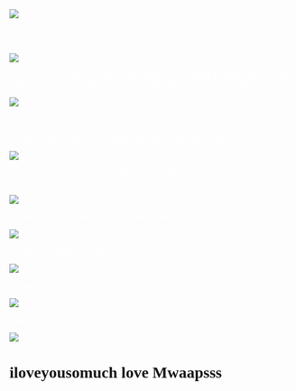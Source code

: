 <!DOCTYPE html>
<html>
<head>
   <title>Sorry by: Patrick</title>
   <script type="text/javascript">
   alert("i really love you");
   alert("Please accept my apologies love huhu");
   alert("here's a little something I made you!");
   alert("pls forgive me my love");
   alert("I'm really Sorry for what I've done");
   </script>
   <style>
      body {
         background-image: url(https://media.tenor.com/m2G79TK4HmAAAAAd/cat.gif);
         background-size: cover;
         background-attachment: fixed;
      }

      .content {
         background: https://media.tenor.com/m2G79TK4HmAAAAAd/cat.gif;
         width: 50%;
         padding: 40px;
         margin: 100px auto;
      }
   </style>
</head>
<body>


   <img src="https://media.tenor.com/kLOK6znCDZ8AAAAj/animal-cute.gif" />
   <p style="color: #ffffffea">“Love pasensya na kung natutulugan kita palagi huhu mahal kita love, Will you forgive me?”.</p>

   <img src="https://media.tenor.com/SFy5Za0DyMEAAAAi/erm-fingers.gif" />
   <p style="color: rgba(255, 255, 255, 0.993)">I hope you're doing fine, take care always love, please kumain ka pa din po kahit masama ang loob, need mo po yon, eat well love mwaaaps</p>

   <img src="https://media.tenor.com/ZugYIZezc7AAAAAi/excuses-so-sorry.gif">
   <p style="color: rgba(255, 255, 255, 0.979)">I know its our special day, di ko po sinasadya mahal huhu i hope maging ok po tayo gusto ko sana puntahan kaya lang medyo nagsalungat ang schedule natin pero sana mapatawad mo pa din ako huhu.</p>

   <img src="https://media.tenor.com/FIsjXzK4M2EAAAAC/sorry-crying.gif">
   <p style="color: rgba(255, 255, 255, 0.993)">Take your time love, I'll wait until mapatawad mo ko, and im sorry for making you uncomfortable i hope i make it right</p>

   <img src="https://media.tenor.com/uPkyf-K4TCQAAAAi/sorry-sad.gif">
   <p style="color: rgba(255, 255, 255, 0.986)">I make sure that it wont happen again huhu.</p>

   <img src="https://media.tenor.com/nwTv2k0woIQAAAAC/sorry.gif">
   <p style="color: rgba(255, 255, 255, 0.979)">“I have no excuse for that.”.</p>

   <img src="https://media.tenor.com/YU4wJBoLkHIAAAAC/im-sorry-bow.gif">
   <p style="color: rgba(255, 255, 255, 0.979)">“I take full responsibility im sorry for all what ive done to you love.”</p>

   <img src="https://media.tenor.com/JwohIGQ97REAAAAC/sorry.gif">
   <p style="color: rgba(255, 255, 255, 0.986)">I know most of what I'm saying doesn't make sense but, you get the point.</p>

   <img src="https://media.tenor.com/AYNX_KOAhBMAAAAi/love-kisses.gif">
   <h1 style="font-family: Times New Roman">iloveyousomuch love Mwaapsss</h1>
</body>
</html>
